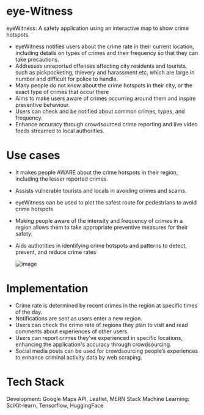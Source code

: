 # eye-Witness


eyeWitness: A safety application using an interactive map to show crime hotspots.
  
  - eyeWitness notifies users about the crime rate in their current location, including details on types of crimes and their frequency so that they can take precautions.
  - Addresses unreported offenses affecting city residents and tourists, such as pickpocketing, thievery and harassment etc, which are large in number and difficult for police to handle.
  - Many people do not know about the crime hotspots in their city, or the exact type of crimes that occur there
  - Aims to make users aware of crimes occurring around them and inspire preventive behaviour.
  - Users can check and be notified about common crimes, types, and frequency.
  - Enhance accuracy through crowdsourced crime reporting and live video feeds streamed to local authorities.



# Use cases
- It makes people AWARE about the crime hotspots in their region, including the lesser reported crimes.
- Assists vulnerable tourists and locals in avoiding crimes and scams.
- eyeWitness can be used to plot the safest route for pedestrians to avoid crime hotspots
- Making people aware of the intensity and frequency of crimes in a region allows them to take appropriate preventive measures for their safety.
- Aids authorities in identifying crime hotspots and patterns to detect, prevent, and reduce crime rates

  ![image](https://github.com/Palak-Kaushik/eye-Witness/assets/124910256/e98a1288-3735-4da2-92c9-7b957d8e75d1)


# Implementation

- Crime rate is determined by recent crimes in the region at specific times of the day.
- Notifications are sent as users enter a new region.
- Users can check the crime rate of regions they plan to visit and read comments about experiences of other users.
- Users can report crimes they've experienced in specific locations, enhancing the application's accuracy through crowdsourcing.
- Social media posts can be used for crowdsourcing people’s experiences to enhance criminal activity data by web scraping.

# Tech Stack

Development: Google Maps API, Leaflet, MERN Stack
Machine Learning: SciKit-learn, Tensorflow, HuggingFace






